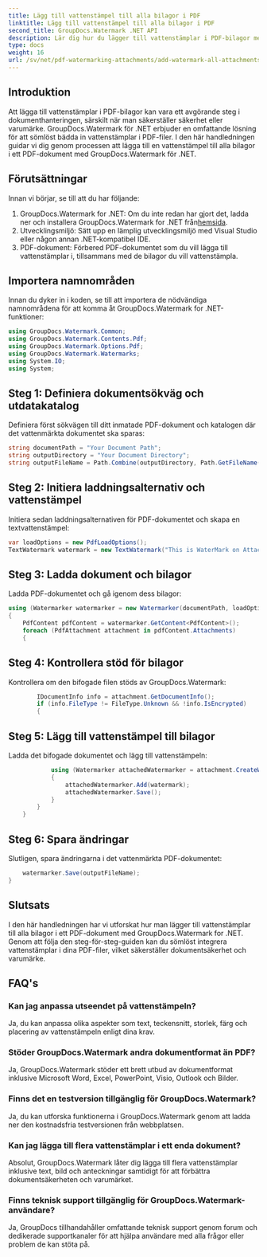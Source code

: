 ```yaml
---
title: Lägg till vattenstämpel till alla bilagor i PDF
linktitle: Lägg till vattenstämpel till alla bilagor i PDF
second_title: GroupDocs.Watermark .NET API
description: Lär dig hur du lägger till vattenstämplar i PDF-bilagor med GroupDocs.Watermark for .NET. Säkra dina dokument enkelt med anpassade vattenstämplar.
type: docs
weight: 16
url: /sv/net/pdf-watermarking-attachments/add-watermark-all-attachments-pdf/
---
```

## Introduktion
Att lägga till vattenstämplar i PDF-bilagor kan vara ett avgörande steg i dokumenthanteringen, särskilt när man säkerställer säkerhet eller varumärke. GroupDocs.Watermark för .NET erbjuder en omfattande lösning för att sömlöst bädda in vattenstämplar i PDF-filer. I den här handledningen guidar vi dig genom processen att lägga till en vattenstämpel till alla bilagor i ett PDF-dokument med GroupDocs.Watermark för .NET.
## Förutsättningar
Innan vi börjar, se till att du har följande:
1.  GroupDocs.Watermark for .NET: Om du inte redan har gjort det, ladda ner och installera GroupDocs.Watermark for .NET från[hemsida](https://releases.groupdocs.com/Watermark/net/).
2. Utvecklingsmiljö: Sätt upp en lämplig utvecklingsmiljö med Visual Studio eller någon annan .NET-kompatibel IDE.
3. PDF-dokument: Förbered PDF-dokumentet som du vill lägga till vattenstämplar i, tillsammans med de bilagor du vill vattenstämpla.

## Importera namnområden
Innan du dyker in i koden, se till att importera de nödvändiga namnområdena för att komma åt GroupDocs.Watermark for .NET-funktioner:
```csharp
using GroupDocs.Watermark.Common;
using GroupDocs.Watermark.Contents.Pdf;
using GroupDocs.Watermark.Options.Pdf;
using GroupDocs.Watermark.Watermarks;
using System.IO;
using System;
```
## Steg 1: Definiera dokumentsökväg och utdatakatalog
Definiera först sökvägen till ditt inmatade PDF-dokument och katalogen där det vattenmärkta dokumentet ska sparas:
```csharp
string documentPath = "Your Document Path";
string outputDirectory = "Your Document Directory";
string outputFileName = Path.Combine(outputDirectory, Path.GetFileName(documentPath));
```
## Steg 2: Initiera laddningsalternativ och vattenstämpel
Initiera sedan laddningsalternativen för PDF-dokumentet och skapa en textvattenstämpel:
```csharp
var loadOptions = new PdfLoadOptions();
TextWatermark watermark = new TextWatermark("This is WaterMark on Attachment", new Font("Arial", 19));
```
## Steg 3: Ladda dokument och bilagor
Ladda PDF-dokumentet och gå igenom dess bilagor:
```csharp
using (Watermarker watermarker = new Watermarker(documentPath, loadOptions))
{
    PdfContent pdfContent = watermarker.GetContent<PdfContent>();
    foreach (PdfAttachment attachment in pdfContent.Attachments)
    {
```
## Steg 4: Kontrollera stöd för bilagor
Kontrollera om den bifogade filen stöds av GroupDocs.Watermark:
```csharp
        IDocumentInfo info = attachment.GetDocumentInfo();
        if (info.FileType != FileType.Unknown && !info.IsEncrypted)
        {
```
## Steg 5: Lägg till vattenstämpel till bilagor
Ladda det bifogade dokumentet och lägg till vattenstämpeln:
```csharp
            using (Watermarker attachedWatermarker = attachment.CreateWatermarker())
            {
                attachedWatermarker.Add(watermark);
                attachedWatermarker.Save();
            }
        }
    }
```
## Steg 6: Spara ändringar
Slutligen, spara ändringarna i det vattenmärkta PDF-dokumentet:
```csharp
    watermarker.Save(outputFileName);
}
```

## Slutsats
I den här handledningen har vi utforskat hur man lägger till vattenstämplar till alla bilagor i ett PDF-dokument med GroupDocs.Watermark for .NET. Genom att följa den steg-för-steg-guiden kan du sömlöst integrera vattenstämplar i dina PDF-filer, vilket säkerställer dokumentsäkerhet och varumärke.
## FAQ's
### Kan jag anpassa utseendet på vattenstämpeln?
Ja, du kan anpassa olika aspekter som text, teckensnitt, storlek, färg och placering av vattenstämpeln enligt dina krav.
### Stöder GroupDocs.Watermark andra dokumentformat än PDF?
Ja, GroupDocs.Watermark stöder ett brett utbud av dokumentformat inklusive Microsoft Word, Excel, PowerPoint, Visio, Outlook och Bilder.
### Finns det en testversion tillgänglig för GroupDocs.Watermark?
Ja, du kan utforska funktionerna i GroupDocs.Watermark genom att ladda ner den kostnadsfria testversionen från webbplatsen.
### Kan jag lägga till flera vattenstämplar i ett enda dokument?
Absolut, GroupDocs.Watermark låter dig lägga till flera vattenstämplar inklusive text, bild och anteckningar samtidigt för att förbättra dokumentsäkerheten och varumärket.
### Finns teknisk support tillgänglig för GroupDocs.Watermark-användare?
Ja, GroupDocs tillhandahåller omfattande teknisk support genom forum och dedikerade supportkanaler för att hjälpa användare med alla frågor eller problem de kan stöta på.